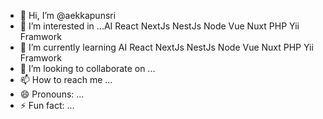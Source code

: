 - 👋 Hi, I’m @aekkapunsri
- 👀 I’m interested in ...AI React NextJs NestJs Node Vue Nuxt PHP Yii Framwork
- 🌱 I’m currently learning AI React NextJs NestJs Node Vue Nuxt PHP Yii Framwork
- 💞️ I’m looking to collaborate on ...
- 📫 How to reach me ...
- 😄 Pronouns: ...
- ⚡ Fun fact: ...

<!---
aekkapunsri/aekkapunsri is a ✨ special ✨ repository because its `README.md` (this file) appears on your GitHub profile.
You can click the Preview link to take a look at your changes.
--->
